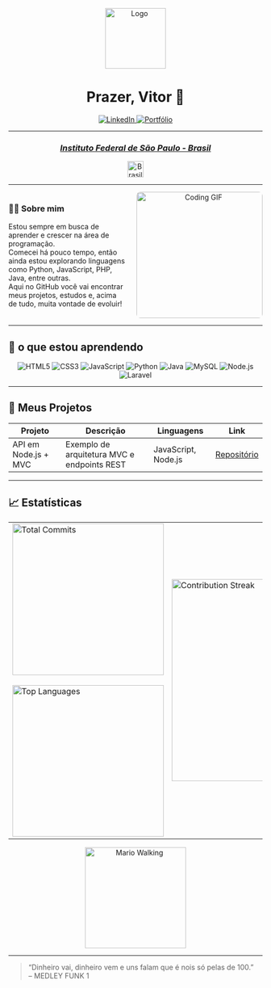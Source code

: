 <p align="center">
  <img src="https://media-public.canva.com/MADnJiyqVCc/2/thumbnail.png" alt="Logo" width="120" />
</p>

<h1 align="center">Prazer, Vitor 👋</h1>

<p align="center">
  <a href="https://www.linkedin.com/in/vitor-ramos-menezes-a584291b0">
    <img src="https://img.shields.io/badge/LinkedIn-0077B5?style=for-the-badge&logo=linkedin&logoColor=white" alt="LinkedIn" />
  </a>
  <a href="https://portfolio-sandy-xi-39.vercel.app/">
    <img src="https://img.shields.io/badge/Portfólio-000000?style=for-the-badge&logoColor=white" alt="Portfólio" />
  </a>
</p>

---

<div align="center">
  <h3><i><a href="https://www.ifsp.edu.br/">Instituto Federal de São Paulo - Brasil</a></i></h3>
  <img src="https://www.svgrepo.com/show/405433/flag-for-flag-brazil.svg" width="32" alt="Brasil">
</div>

---

<div style="display: flex; align-items: flex-start; gap: 20px;">
  <div style="flex: 1; min-width: 200px;">
    
### 🧑‍💻 Sobre mim
Estou sempre em busca de aprender e crescer na área de programação.  
Comecei há pouco tempo, então ainda estou explorando linguagens como Python, JavaScript, PHP, Java, entre outras.  
Aqui no GitHub você vai encontrar meus projetos, estudos e, acima de tudo, muita vontade de evoluir!

  </div>
  <div style="flex: 1; text-align: center;">
    <img src="https://i.pinimg.com/originals/e6/80/2d/e6802d9c0538e25efed9d1cdf3414af9.gif" alt="Coding GIF" width="250" style="border-radius: 8px;" />
  </div>
</div>

---

## 🚀 o que estou aprendendo

<div align="center">
  <img src="https://img.shields.io/badge/HTML5-E34F26?style=for-the-badge&logo=html5&logoColor=white" alt="HTML5"/>
  <img src="https://img.shields.io/badge/CSS3-1572B6?style=for-the-badge&logo=css3&logoColor=white" alt="CSS3"/>
  <img src="https://img.shields.io/badge/JavaScript-F7DF1E?style=for-the-badge&logo=javascript&logoColor=black" alt="JavaScript"/>
  <img src="https://img.shields.io/badge/Python-3670A0?style=for-the-badge&logo=python&logoColor=white" alt="Python"/>
  <img src="https://img.shields.io/badge/Java-ED8B00?style=for-the-badge&logo=openjdk&logoColor=white" alt="Java"/>
  <img src="https://img.shields.io/badge/MySQL-003545?style=for-the-badge&logo=mysql&logoColor=white" alt="MySQL"/>
  <img src="https://img.shields.io/badge/Node.js-339933?style=for-the-badge&logo=nodedotjs&logoColor=white" alt="Node.js"/>
  <img src="https://img.shields.io/badge/Laravel-FF2D20?style=for-the-badge&logo=laravel&logoColor=white" alt="Laravel"/>
</div>

---

## 📂 Meus Projetos

| Projeto                   | Descrição                                                     | Linguagens            | Link                                            |
|---------------------------|---------------------------------------------------------------|-----------------------|-------------------------------------------------|
| API em Node.js + MVC      | Exemplo de arquitetura MVC e endpoints REST                   | JavaScript, Node.js   | [Repositório](https://github.com/Vitorram/api-node-mvc)     |

---

## 📈 Estatísticas

<div align="center">
  <!-- Estatísticas gerais e linguagens mais usadas -->
<table>
  <tr>
    <!-- Coluna esquerda: duas imgs empilhadas -->
    <td valign="top">
      <img 
        src="https://github-readme-stats.vercel.app/api?username=Vitorram&count_private=true&include_all_commits=true&show_icons=true&theme=dark" 
        alt="Total Commits" 
        width="300"
      /><br><br>
      <img 
        src="https://github-readme-stats.vercel.app/api/top-langs/?username=Vitorram&langs_count=8&theme=dark&layout=compact" 
        alt="Top Languages" 
        width="300"
      />
    </td>
    <td>
      <img 
        src="https://github-readme-streak-stats.herokuapp.com/?user=Vitorram&theme=dark&date_format=M%20j%5B%2C%20Y%5D" 
        alt="Contribution Streak" 
        width="400"
      />
    </td>
  </tr>
</table>

 


</div>
<p align="center">
  <!-- Mario andando -->
  <img src="https://i.pinimg.com/originals/66/36/d3/6636d37ba22a391c6353b1436a81f656.gif" alt="Mario Walking" width="200"/>
</p>

---

> “Dinheiro vai, dinheiro vem e uns falam que é nois só pelas de 100.”  
> –  MEDLEY FUNK 1

